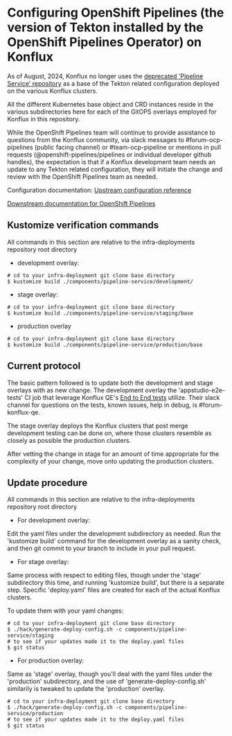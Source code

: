# Configuring OpenShift Pipelines (the version of Tekton installed by the OpenShift Pipelines Operator) on Konflux

As of August, 2024, Konflux no longer uses the [deprecated 'Pipeline Service' repository](https://github.com/openshift-pipelines/pipeline-service/)
as a base of the Tekton related configuration deployed on the various Konflux clusters.

All the different Kubernetes base object and CRD instances reside in the various subdirectories here for each of
the GitOPS overlays employed for Konflux in this repository.

While the OpenShift Pipelines team will continue to provide assistance to questions from the Konflux community, 
via slack messages to #forum-ocp-pipelines (public facing channel) or #team-ocp-pipeline or mentions in pull
requests (@openshift-pipelines/pipelines or individual developer github handles), the expectation is that if 
a Konflux development team needs an update to any Tekton related configuration, they will initiate the change
and review with the OpenShift Pipelines team as needed.

Configuration documentation:
[Upstream configuration reference](https://tekton.dev/docs/pipelines/additional-configs/)

[Downstream documentation for OpenShift Pipelines](https://docs.openshift.com/pipelines/1.15/about/understanding-openshift-pipelines.html)

## Kustomize verification commands

All commands in this section are relative to the infra-deployments repository root directory

- development overlay:

```shell
# cd to your infra-deployment git clone base directory
$ kustomize build ./components/pipeline-service/development/
```

- stage overlay:

```shell
# cd to your infra-deployment git clone base directory
$ kustomize build ./components/pipeline-service/staging/base
```

- production overlay

```shell
# cd to your infra-deployment git clone base directory
$ kustomize build ./components/pipeline-service/production/base
```

## Current protocol

The basic pattern followed is to update both the development and stage overlays with as new change.
The development overlay the 'appstudio-e2e-tests' CI job that leverage Konflux QE's [End to End tests](https://github.com/konflux-ci/e2e-tests) utilize.
Their slack channel for questions on the tests, known issues, help in debug, is #forum-konflux-qe.

The stage overlay deploys the Konflux clusters that post merge development testing can be done on, where those
clusters resemble as closely as possible the production clusters.

After vetting the change in stage for an amount of time appropriate for the complexity of your change, move onto
updating the production clusters.

## Update procedure

All commands in this section are relative to the infra-deployments repository root directory

- For development overlay: 

Edit the yaml files under the development subdirectory as needed.  Run the 'kustomize build' command for the 
development overlay as a sanity check, and then git commit to your branch to include in your pull request.

- For stage overlay:

Same process with respect to editing files, though under the 'stage' subdirectory this time,  and running 'kustomize build',
but there is a separate step.  Specific 'deploy.yaml' files are created for each of the actual Konflux clusters.

To update them with your yaml changes:
```shell
# cd to your infra-deployment git clone base directory
$ ./hack/generate-deploy-config.sh -c components/pipeline-service/staging
# to see if your updates made it to the deploy.yaml files
$ git status
```

- For production overlay:

Same as 'stage' overlay, though you'll deal with the yaml files under the 'production' subdirectory, and the 
use of 'generate-deploy-config.sh' similarily is tweaked to update the 'production' overlay.

```shell
# cd to your infra-deployment git clone base directory
$ ./hack/generate-deploy-config.sh -c components/pipeline-service/production
# to see if your updates made it to the deploy.yaml files
$ git status
```